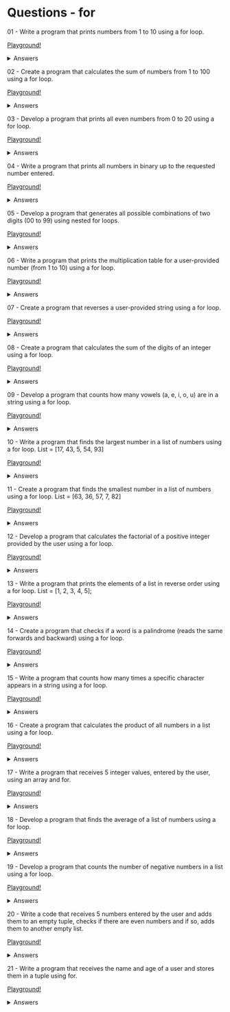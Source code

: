 # Questions - for

01 - Write a program that prints numbers from 1 to 10 using a for loop.

  [Playground!]()

  <details>
  <summary>Answers</summary>

  ```rust
  fn main() {
      //
      for i in 1..=10 {
          println!("{}", i);
      }
  }
  ```
  </details>

02 - Create a program that calculates the sum of numbers from 1 to 100 using a for loop.

  [Playground!]()

  <details>
  <summary>Answers</summary>

  ```rust
  fn main() {
      //
      let mut sum: u16 = 0;
      for i in 1..=100 {
          sum += i;
          println!("{}", i);
          println!("{}", sum);
          println!();
      }
      println!("{}", sum);
  }
  ```
  </details>

03 - Develop a program that prints all even numbers from 0 to 20 using a for loop.

  [Playground!]()

  <details>
  <summary>Answers</summary>

  ```rust
  fn main() {
      //
      for i in 0..=20 {
          if i % 2 == 0 {
              println!("{}", i);
          }
      }
  }
  ```
  </details>

04 - Write a program that prints all numbers in binary up to the requested number entered.

  [Playground!]()

  <details>
  <summary>Answers</summary>

  ```rust
  use std::io;
  
  fn main() {
      //
      println!("Enter number:");
      let mut input_number: String = String::new();
      io::stdin().read_line(&mut input_number).err();
      let number: i16 = input_number.trim().parse().expect("");
  
      //
      println!("");
      for i in 0..=number {
          println!("Number: {:02} = {:b}", i, i);
      }
  }
  ```
  </details>

05 - Develop a program that generates all possible combinations of two digits (00 to 99) using nested for loops.

  [Playground!]()
  
  <details>
  <summary>Answers</summary>
  
  ```rust
  fn main() {
      //
      for i in 0..=100 {
          println!("{:02}", i);
      }
  }
  
  // or
  fn main() {
      //
      for i in 0..=100 {
          if i < 10 {
              println!("0{}", i)
          } else {
              println!("{}", i);
          }
      }
  }
  
  ```
  </details>

06 - Write a program that prints the multiplication table for a user-provided number (from 1 to 10) using a for loop.

  [Playground!]()
  
  <details>
  <summary>Answers</summary>
  
  ```rust
  use std::io;
  
  fn main() {
      //
      println!("Enter number:");
      let mut input_number: String = String::new();
      io::stdin()
          .read_line(&mut input_number)
          .expect("Data entry error!");
  
      //
      let number: i16 = input_number.trim().parse().expect("Error converting data!");
      println!();
  
      //
      for i in 1..=10 {
          let mult: i16 = number * i;
          println!("{} x {} = {}", number, i, mult);
      }
  }
  ```
  </details>

07 - Create a program that reverses a user-provided string using a for loop.

  [Playground!]()
  
  <details>
  <summary>Answers</summary>
  
  ```rust
  use std::io;
  
  fn main() {
      //
      println!("Enter text:");
  
      let mut input_string: String = String::new();
      io::stdin()
          .read_line(&mut input_string)
          .expect("Data entry error!");
  
      let inver_string: String = input_string.trim().to_string();
      let mut rever = String::new();
  
      for i in inver_string.chars().rev() {
          rever.push(i);
          println!("{}", rever);
      }
  
      println!("\n{}", rever);
  }
  ```
  </details>

08 - Create a program that calculates the sum of the digits of an integer using a for loop.

  [Playground!]()
  
  <details>
  <summary>Answers</summary>
  
  ```rust
  use std::io;
  
  fn main() {
      //
      println!("Enter number:");
      let mut input_number: String = String::new();
      io::stdin().read_line(&mut input_number).err();
  
      let mut result_sum: i16 = 0;
  
      for i in input_number.trim().chars() {
          let convert_number: i16 = i.to_string().parse().expect("Error converting data!");
          result_sum += convert_number;
      }
  
      println!("{}", result_sum);
  }
  ```
  </details>

09 - Develop a program that counts how many vowels (a, e, i, o, u) are in a string using a for loop.

  [Playground!]()
  
  <details>
  <summary>Answers</summary>
  
  ```rust
  use std::io;
  
  fn main() {
      //
      println!("Enter text:");
  
      let mut input_string: String = String::new();
      io::stdin()
          .read_line(&mut input_string)
          .expect("Data entry error!");
  
      let vowels_string: String = input_string.trim().to_lowercase().to_string();
      let mut qtd_vowels: u8 = 0;
  
      for i in vowels_string.chars() {
          if i == 'a' || i == 'e' || i == 'i' || i == 'o' || i == 'u' {
              qtd_vowels += 1;
          }
      }
      println!("Qtd. = {}", qtd_vowels);
  }
  ```
  </details>

10 - Write a program that finds the largest number in a list of numbers using a for loop. List = [17, 43, 5, 54, 93]

  [Playground!]()
  
  <details>
  <summary>Answers</summary>
  
  ```rust
  fn main() {
      //
      let arr: [u8; 5] = [17, 43, 5, 54, 93];
      let mut number_larger: u8 = 0;
  
      for (_i, j) in arr.iter().enumerate() {
          if *j > number_larger {
              number_larger = *j;
          }
      }
      println!("{}", number_larger);
  }
  ```
</details>

11 - Create a program that finds the smallest number in a list of numbers using a for loop. List = [63, 36, 57, 7, 82]

  [Playground!]()
  
  <details>
  <summary>Answers</summary>
  
  ```rust
  fn main() {
      //
      let arr: [u8; 5] = [63, 36, 57, 7, 82];
      let mut number_larger: u8 = arr[1];
  
      //
      for (_i, j) in arr.iter().enumerate() {
          if *j < number_larger {
              number_larger = *j;
          }
      }
  
      //
      println!("{}", number_larger);
  }
  ```
  </details>

12 - Develop a program that calculates the factorial of a positive integer provided by the user using a for loop.

  [Playground!]()
  
  <details>
  <summary>Answers</summary>
  
  ```rust
  use std::io;
  
  fn main() {
      //
      println!("Enter number:");
      let mut input_number: String = String::new();
      io::stdin()
          .read_line(&mut input_number)
          .expect("Data entry error!");
  
      //
      let number: u8 = input_number.trim().parse().expect("Error converting data!");
      let mut factorial: u8 = 1;
  
      //
      for i in 1..=number {
          //
          factorial *= i;
          println!("Facto = {}", factorial);
      }
  }
  ```
  </details>

13 - Write a program that prints the elements of a list in reverse order using a for loop. List = [1, 2, 3, 4, 5];

  [Playground!]()
  
  <details>
  <summary>Answers</summary>
  
  ```rust
  fn main() {
      //
      let arr: [u8; 5] = [1, 2, 3, 4, 5];
  
      //
      for i in arr.iter().rev() {
          println!("{:#?}", i);
      }
  }
  ```
  </details>

14 - Create a program that checks if a word is a palindrome (reads the same forwards and backward) using a for loop.

  [Playground!]()
  
  <details>
  <summary>Answers</summary>
  
  ```rust
  use std::io;
  
  fn main() {
      //
      println!("Enter word:");
  
      let mut input_word: String = String::new();
      io::stdin()
          .read_line(&mut input_word)
          .expect("Error entry data!");
  
      let word: String = input_word.trim().to_lowercase().to_string();
      let mut rever_word: String = String::new();
  
      for i in word.chars().rev() {
          rever_word.push(i);
      }
      if word == rever_word {
          println!("Word {} is polindrome!", word)
      } else {
          println!("Word {} not is polindrome!", word);
      }
  }
  ```
  </details>

15 - Write a program that counts how many times a specific character appears in a string using a for loop.

  [Playground!]()
  
  <details>
  <summary>Answers</summary>
  
  ```rust
  use std::io;
  
  fn main() {
      //
      println!("Enter word:");
  
      let mut input_word: String = String::new();
      io::stdin()
          .read_line(&mut input_word)
          .expect("Error entry data!");
  
      let word: String = input_word.trim().to_lowercase().to_string();
  
      //
      println!("\nEnter character: ");
  
      let mut input_character: String = String::new();
      io::stdin()
          .read_line(&mut input_character)
          .expect("Error entry data!");
  
      let character: char = input_character.trim().parse().expect("Data entry error!");
  
      //
      let mut count: u8 = 0;
  
      //
      for i in word.chars() {
          //
          if i == character {
              count += 1;
          }
      }
  
      if count >= 1 {
          println!("\nThe letter '{}' repeats '{}' times!", character, count);
      } else {
          println!("\nThe letter '{}' does not repeat", character);
      }
  }
  ```
  </details>

16 - Create a program that calculates the product of all numbers in a list using a for loop.

  [Playground!]()
  
  <details>
  <summary>Answers</summary>
  
  ```rust
  fn main() {
      //
      let arr: [u8; 5] = [1, 2, 3, 4, 5];
      let mut mult: u8 = 1;
  
      //
      for i in arr.iter() {
          mult *= i;
          println!("Stage {:?} = {:?}", i, mult);
      }
  }
  ```
  </details>

17 - Write a program that receives 5 integer values, entered by the user, using an array and for.

  [Playground!]()
  
  <details>
  <summary>Answers</summary>
  
  ```rust
  use std::io;
  
  fn main() {
      //
      let mut input_array: [i8; 5] = [0; 5];
  
      for i in 0..input_array.len() {
          //
          println!("\nEnter number:");
          let mut input_number: String = String::new();
          io::stdin().read_line(&mut input_number).err();
          input_array[i] = input_number.trim().parse().expect("Error converting data!");
      }
      println!("\n{:?}", input_array);
  }
  ```
  </details>

18 - Develop a program that finds the average of a list of numbers using a for loop.

  [Playground!]()
  
  <details>
  <summary>Answers</summary>
  
  ```rust
  use std::io;
  
  fn main() {
      //
      let mut init_array: [i8; 10] = [0; 10];
      let mut sum: u8 = 0;
  
      for i in 0..init_array.len() {
          //
          println!("Enter number:");
          let mut input_array: String = String::new();
          io::stdin()
              .read_line(&mut input_array)
              .expect("Data entry error!");
          init_array[i] = input_array.trim().parse().expect("Erro converting data!");
  
          //
          sum += init_array[i] as u8;
      }
  
      sum /= 10;
      println!("Average = {}", sum);
  }
  ```
  </details>

19 - Develop a program that counts the number of negative numbers in a list using a for loop.

  [Playground!]()
  
  <details>
  <summary>Answers</summary>
  
  ```rust
  use std::io;
  
  fn main() {
      //
      println!("Enter with 5 numbers:");
      let mut input_array: [i8; 5] = [0; 5];
      let mut count: u8 = 0;
  
      for i in 0..input_array.len() {
          //
          let mut input_number: String = String::new();
          io::stdin()
              .read_line(&mut input_number)
              .expect("Data entry error!");
          input_array[i] = input_number.trim().parse().expect("Error converting data!");
  
          if input_array[i] < 0 {
              count += 1;
          }
      }
  
      println!("Count numbers negative = {}", count);
  }
  ```
  </details>

20 - Write a code that receives 5 numbers entered by the user and adds them to an empty tuple, checks if there are even numbers and if so, adds them to another empty list.

  [Playground!]()
  
  <details>
  <summary>Answers</summary>
  
  ```rust
  use std::io;
  
  fn main() {
      //
      println!("Enter with 5 numbers:");
      let mut input_array: [i8; 5] = [0; 5];
      let mut even_array: [i8; 5] = [0; 5];
  
      for i in 0..input_array.len() {
          //
          let mut input_number: String = String::new();
          io::stdin()
              .read_line(&mut input_number)
              .expect("Data entry error!");
          input_array[i] = input_number.trim().parse().expect("Error converting data!");
  
          if input_array[i] % 2 == 0 {
              even_array[i] = input_array[i];
          }
      }
  
      println!("\n{:?}", even_array);
  }
  ```
  </details>

21 - Write a program that receives the name and age of a user and stores them in a tuple using for.

  [Playground!]()
  
  <details>
  <summary>Answers</summary>
  
  ```rust
  use std::io;
  
  fn main() {
      //
      println!("Enter the number of users you want to add:");
      let mut input_count: String = String::new();
      io::stdin().read_line(&mut input_count).err();
      let count: u8 = input_count.trim().parse().expect("Error converting data!");
  
      //
      let mut input_array: (String, u8);
  
      for _i in 0..count {
          //
          println!("\nEnter name:");
          let mut input_name: String = String::new();
          io::stdin().read_line(&mut input_name).err();
          let name = input_name;
  
          println!("\nEnter age:");
          let mut input_age: String = String::new();
          io::stdin().read_line(&mut input_age).err();
          let age: u8 = input_age.trim().parse().expect("Error converting data!");
  
          //
          input_array = (name, age);
          println!("\nName:{}Age={}", input_array.0, input_array.1);
      }
  }
  ```
  </details>
